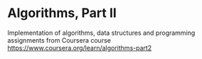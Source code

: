 # Algorithms, Part II
Implementation of algorithms, data structures and programming assignments from Coursera course https://www.coursera.org/learn/algorithms-part2